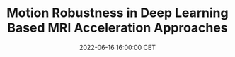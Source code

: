 ---
title: "Motion Robustness in Deep Learning Based MRI Acceleration Approaches"
date: 2022-06-16 16:00:00 CET
categories: meetup 
links:
    "Springer": "https://link.springer.com/chapter/10.1007/978-3-031-16443-9_36"
location: V-01-022
picture: /assets/motioncorruptedmri.png
talks:
- title: "Investigation of the effect of motion on MRI reconstruction, and demostration that finetuning by training with synthetic motion corrupted data can enhance the motion robustness of existing deep learning based reconstruction approaches."
  speaker:
    name: "Laurens Beljaards"
    twitter: 
    github: 
  abstract: |
    MRI can be accelerated via (AI-based) reconstruction by undersampling k-space. Current methods typically ignore intra-scan motion, although even a few millimeters of motion can introduce severe blurring and ghosting artifacts that necessitate reacquisition. We investigate i) the effects of rigid-body motion on the quality of AI-based reconstructions, and ii) if this corruption can be mitigated by introducing motion-corrupted data during training. We observe an improvement from 0.819 to 0.867 in terms of SSIM when motion-corrupted brain data is included during training, demonstrating that training with motion-corrupted data can partially compensate for motion corruption.
---